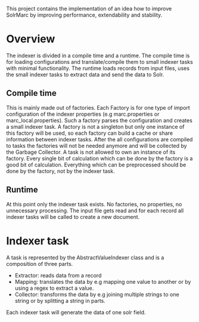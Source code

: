 This project contains the implementation of an idea how to improve SolrMarc by improving
performance, extendability and stability.

# Overview

The indexer is divided in a compile time and a runtime. The compile time is for loading configurations and 
translate/compile them to small indexer tasks with minimal functionality. The runtime loads records from input files,
uses the small indexer tasks to extract data and send the data to Solr.

## Compile time

This is mainly made out of factories. Each Factory is for one type of import configuration of the indexer properties 
(e.g marc.properties or marc_local.properties). Such a factory parses the configuration and creates a small indexer task.
A factory is not a singleton but only one instance of this factory will be used, so each factory can build a cache or 
share information between indexer tasks. After the all configurations are compiled to tasks the factories will not 
be needed anymore and will be collected by the Garbage Collector. A task is not allowed to own an instance of its factory.
Every single bit of calculation which can be done by the factory is a good bit of calculation. Everything which can be
preprocessed should be done by the factory, not by the indexer task.


## Runtime

At this point only the indexer task exists. No factories, no properties, no unnecessary processing.
The input file gets read and for each record all indexer tasks will be called to create a new document.

# Indexer task

A task is represented by the AbstractValueIndexer class and is a composition of three parts.

- Extractor: reads data from a record
- Mapping: translates the data by e.g mapping one value to another or by using a regex to extract a value.
- Collector: transforms the data by e.g joining multiple strings to one string or by splitting a string in parts.

Each indexer task will generate the data of one solr field.